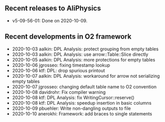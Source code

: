 ## Recent releases to AliPhysics
- v5-09-56-01: Done on 2020-10-09.
## Recent developments in O2 framework
- 2020-10-03 aalkin: DPL Analysis: protect grouping from empty tables
- 2020-10-03 aalkin: DPL Analysis: use arrow::Table::Slice directly
- 2020-10-05 aalkin: DPL Analysis: more protections for empty tables
- 2020-10-06 jgrosseo: fixing timestamp lookup
- 2020-10-06 ktf: DPL: drop spurious printout
- 2020-10-07 aalkin: DPL Analysis: workaround for arrow not serializing empty tables
- 2020-10-07 jgrosseo: changing default table name to O2<TREE> convention
- 2020-10-08 davidrohr: Fix compiler warning
- 2020-10-08 ktf: DPL Analysis: fix WritingCursor::reserve()
- 2020-10-08 ktf: DPL Analysis: speedup insertion in basic columns
- 2020-10-09 pbuehler: Write non-dangling outputs to file
- 2020-10-10 anerokhi: Framework: add braces to single statements
